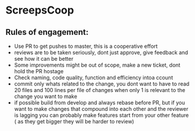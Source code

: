 # ScreepsCoop
## Rules of engagement: 
* Use PR to get pushes to master, this is a cooperative effort
* reviews are to be taken seriously, dont just approve, give feedback and see how it can be better
* Some improvements might be out of scope, make a new ticket, dont hold the PR hostage
* Check naming, code quality, function and efficiency intoa ccount
* commit only whats related to the change, you dont want to have to read 20 files and 100 lines per file of changes when only 1 is relevant to the change you want to make 
* if possible build from develop and always rebase before PR, but if you want to make changes that compound into each other and the reviewer is lagging you can probably make features start from your other feature ( as they get bigger they will be harder to review)

## 
